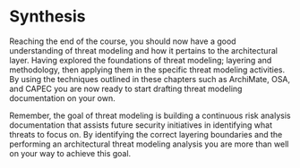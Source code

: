 # Synthesis

Reaching the end of the course, you should now have a good understanding of threat modeling and how it pertains to the architectural layer.
Having explored the foundations of threat modeling; layering and methodology, then applying them in the specific threat modeling activities.
By using the techniques outlined in these chapters such as ArchiMate, OSA, and CAPEC you are now ready to start drafting threat modeling documentation on your own.

Remember, the goal of threat modeling is building a continuous risk analysis documentation that assists future security initiatives in identifying what threats to focus on.
By identifying the correct layering boundaries and the performing an architectural threat modeling analysis you are more than well on your way to achieve this goal.


